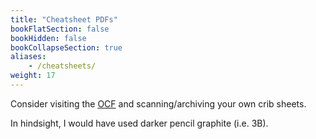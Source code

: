 ```yaml
---
title: "Cheatsheet PDFs"
bookFlatSection: false
bookHidden: false
bookCollapseSection: true
aliases:
    - /cheatsheets/
weight: 17
---
```


Consider visiting the <a href='//ocf.io/'>OCF</a> and scanning/archiving your own crib sheets.


In hindsight, I would have used darker pencil graphite (i.e. 3B).